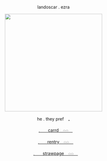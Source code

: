 <p align="center"> landoscar . ezra </p>

<p align="center">
<img src="https://files.catbox.moe/m6gje0.png" width="320" height="320"/>

  
<p align="center"> he . they pref　₊ </p>
<p align="center"><a href="https://ccharlos.carrd.co">𓈒ㅤ　carrd　𓏏𓏏　</a></p>
<p align="center"><a href="https://rentry.org/llandoscar">𓈒ㅤ　rentry　𓏏𓏏　</a></p>
<p align="center"><a href="https://marriottsmd.straw.page/">𓈒ㅤ　strawpage　𓏏𓏏　</a></p>
